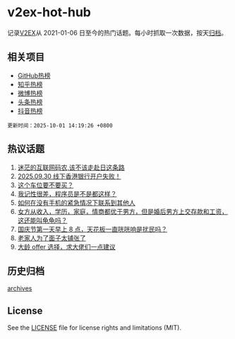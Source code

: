 # v2ex-hot-hub

 记录[V2EX](https://www.v2ex.com/)从 2021-01-06 日至今的热门话题。每小时抓取一次数据，按天[归档](archives)。
 
 ## 相关项目

- [GitHub热榜](https://github.com/lonnyzhang423/github-hot-hub)
- [知乎热榜](https://github.com/lonnyzhang423/zhihu-hot-hub)
- [微博热榜](https://github.com/lonnyzhang423/weibo-hot-hub)
- [头条热榜](https://github.com/lonnyzhang423/toutiao-hot-hub)
- [抖音热榜](https://github.com/lonnyzhang423/douyin-hot-hub)


 `更新时间：2025-10-01 14:19:26 +0800`

## 热议话题

1. [迷茫的互联网码农,该不该走赴日这条路](https://www.v2ex.com/t/1162986)
1. [2025.09.30 线下香港银行开户失败！](https://www.v2ex.com/t/1162931)
1. [这个车位要不要买？](https://www.v2ex.com/t/1162937)
1. [我记性很差，程序员是不是都这样？](https://www.v2ex.com/t/1162973)
1. [如何在没有手机的紧急情况下联系到其他人](https://www.v2ex.com/t/1162897)
1. [女方从收入，学历，家庭，情商都优于男方，但是婚后男方上交存款和工资，这还能叫龟龟吗？](https://www.v2ex.com/t/1162902)
1. [国庆节第一天早上 8 点，天花板一直咣咣响是扰民吗？](https://www.v2ex.com/t/1163000)
1. [老家人为了面子太铺张了](https://www.v2ex.com/t/1162977)
1. [大龄 offer 选择，求大佬们一点建议](https://www.v2ex.com/t/1162923)

## 历史归档

[archives](archives)

## License

See the [LICENSE](LICENSE) file for license rights and limitations (MIT).

